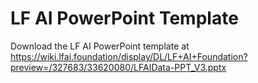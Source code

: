 # LF AI PowerPoint Template

Download the LF AI PowerPoint template at https://wiki.lfai.foundation/display/DL/LF+AI+Foundation?preview=/327683/33620080/LFAIData-PPT_V3.pptx
